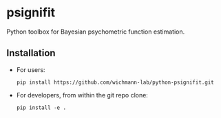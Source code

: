 # psignifit

Python toolbox for Bayesian psychometric function estimation.

## Installation
  - For users:

      `pip install https://github.com/wichmann-lab/python-psignifit.git`

  - For developers, from within the git repo clone:

      `pip install -e .`




